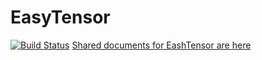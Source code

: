 # EasyTensor

[![Build Status](https://travis-ci.org/Tenice/EasyTensor.svg?branch=master)](https://travis-ci.org/Tenice/EasyTensor)
[Shared documents for EashTensor are here](https://drive.google.com/drive/folders/0B8PhYyGquLbCVEd3aWt5MEpEQ3M)
